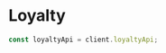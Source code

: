 <!-- Optimized: 2025-10-06 -->
<!-- RPM: 1.6.2.1.1.6.2.1_loyalty_20251006 -->
<!-- Session: E2E RPM DNA Application -->
<!-- AOM: RND (Reggie & Dro) -->
<!-- COI: TECHNOLOGY -->
<!-- RPM: HIGH -->
<!-- ACTION: BUILD -->

# Loyalty

```ts
const loyaltyApi = client.loyaltyApi;
```
